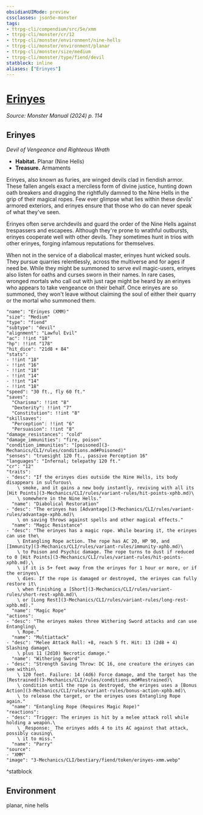 ```yaml
---
obsidianUIMode: preview
cssclasses: json5e-monster
tags:
- ttrpg-cli/compendium/src/5e/xmm
- ttrpg-cli/monster/cr/12
- ttrpg-cli/monster/environment/nine-hells
- ttrpg-cli/monster/environment/planar
- ttrpg-cli/monster/size/medium
- ttrpg-cli/monster/type/fiend/devil
statblock: inline
aliases: ["Erinyes"]
---
```

# [Erinyes](3-Mechanics\CLI\bestiary\fiend/erinyes-xmm.md)
*Source: Monster Manual (2024) p. 114*  

## Erinyes

*Devil of Vengeance and Righteous Wrath*

- **Habitat.** Planar (Nine Hells)  
- **Treasure.** Armaments  

Erinyes, also known as furies, are winged devils clad in fiendish armor. These fallen angels exact a merciless form of divine justice, hunting down oath breakers and dragging the rightfully damned to the Nine Hells in the grip of their magical ropes. Few ever glimpse what lies within these devils' armored exteriors, and erinyes ensure that those who do can never speak of what they've seen.

Erinyes often serve archdevils and guard the order of the Nine Hells against trespassers and escapees. Although they're prone to wrathful outbursts, erinyes cooperate well with other devils. They sometimes hunt in trios with other erinyes, forging infamous reputations for themselves.

When not in the service of a diabolical master, erinyes hunt wicked souls. They pursue quarries relentlessly, across the multiverse and for ages if need be. While they might be summoned to serve evil magic-users, erinyes also listen for oaths and curses sworn in their names. In rare cases, wronged mortals who call out with just rage might be heard by an erinyes who appears to take vengeance on their behalf. Once erinyes are so summoned, they won't leave without claiming the soul of either their quarry or the mortal who summoned them.

```statblock
"name": "Erinyes (XMM)"
"size": "Medium"
"type": "fiend"
"subtype": "devil"
"alignment": "Lawful Evil"
"ac": !!int "18"
"hp": !!int "178"
"hit_dice": "21d8 + 84"
"stats":
- !!int "18"
- !!int "16"
- !!int "18"
- !!int "14"
- !!int "14"
- !!int "18"
"speed": "30 ft., fly 60 ft."
"saves":
  "Charisma": !!int "8"
  "Dexterity": !!int "7"
  "Constitution": !!int "8"
"skillsaves":
  "Perception": !!int "6"
  "Persuasion": !!int "8"
"damage_resistances": "cold"
"damage_immunities": "fire, poison"
"condition_immunities": "[poisoned](3-Mechanics/CLI/rules/conditions.md#Poisoned)"
"senses": "truesight 120 ft., passive Perception 16"
"languages": "Infernal; telepathy 120 ft."
"cr": "12"
"traits":
- "desc": "If the erinyes dies outside the Nine Hells, its body disappears in sulfurous\
    \ smoke, and it gains a new body instantly, reviving with all its [Hit Points](3-Mechanics/CLI/rules/variant-rules/hit-points-xphb.md)\
    \ somewhere in the Nine Hells."
  "name": "Diabolical Restoration"
- "desc": "The erinyes has [Advantage](3-Mechanics/CLI/rules/variant-rules/advantage-xphb.md)\
    \ on saving throws against spells and other magical effects."
  "name": "Magic Resistance"
- "desc": "The erinyes has a magic rope. While bearing it, the erinyes can use the\
    \ Entangling Rope action. The rope has AC 20, HP 90, and [Immunity](3-Mechanics/CLI/rules/variant-rules/immunity-xphb.md)\
    \ to Poison and Psychic damage. The rope turns to dust if reduced to 0 [Hit Points](3-Mechanics/CLI/rules/variant-rules/hit-points-xphb.md),\
    \ if it is 5+ feet away from the erinyes for 1 hour or more, or if the erinyes\
    \ dies. If the rope is damaged or destroyed, the erinyes can fully restore it\
    \ when finishing a [Short](3-Mechanics/CLI/rules/variant-rules/short-rest-xphb.md)\
    \ or [Long Rest](3-Mechanics/CLI/rules/variant-rules/long-rest-xphb.md)."
  "name": "Magic Rope"
"actions":
- "desc": "The erinyes makes three Withering Sword attacks and can use Entangling\
    \ Rope."
  "name": "Multiattack"
- "desc": "Melee Attack Roll: +8, reach 5 ft. Hit: 13 (2d8 + 4) Slashing damage\
    \ plus 11 (2d10) Necrotic damage."
  "name": "Withering Sword"
- "desc": "Strength Saving Throw: DC 16, one creature the erinyes can see within\
    \ 120 feet. Failure: 14 (4d6) Force damage, and the target has the [Restrained](3-Mechanics/CLI/rules/conditions.md#Restrained)\
    \ condition until the rope is destroyed, the erinyes uses a [Bonus Action](3-Mechanics/CLI/rules/variant-rules/bonus-action-xphb.md)\
    \ to release the target, or the erinyes uses Entangling Rope again."
  "name": "Entangling Rope (Requires Magic Rope)"
"reactions":
- "desc": "Trigger: The erinyes is hit by a melee attack roll while holding a weapon.\
    \ _Response:_ The erinyes adds 4 to its AC against that attack, possibly causing\
    \ it to miss."
  "name": "Parry"
"source":
- "XMM"
"image": "3-Mechanics/CLI/bestiary/fiend/token/erinyes-xmm.webp"
```
^statblock

## Environment

planar, nine hells